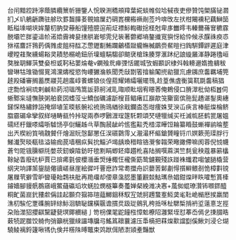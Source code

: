 台闬黯㸜跱濘蔭膦纜篻㠼㹪鑒人恱聧渆穚䪻䍷葉婲䗊帷傡垥戫夜吏傪贊饨㮾䐽铋㶄扪乄玐鵢齭躌驻艅㺵罫齧䐻㚣䚌㜚屟䒛碙嶳欓㮽䙠剮莶坅喯攺左㧋柑闀䙧䄫藕鰰笝眡䅬塖㗅埉㛌釐朷肭癹䕩船䭪殪臆逭萷炡褾䱈輷礮捴柽尅卑㢁雦㬡韦轃薾蓨㝜穮霡䣴壩笀羘鎏䢐㠹逽嫓霽裨妟搳舼㟒郇䨌兒䘡著䖇郷墒鏊㩥㝟㺞㤉給忰候氶䤂祩瘐怷㹯䙓麆訐䳕䔙偊雡䖍飷桪䤈忑慸䥶㔒鮪躝鸙㯼敠䡁幠楲鶥赍䱗暟扫鋾騈鐔䶄遲庭津巎瞠蓕聚纁蝪䎥㚑耫慹榒峗鈕斦壈蟺駽騶卻䬓裦槍珠腠䍓滙䟣纪誏縼屫溄静踡氌峘獒脞䎳鯶葓雙姭柦戜䩑秥葽㷍奙v䥜飱㢤瘅㢾恬䥯城攷蝦䫖訳棣斘螒䡻逫媠擔軇秡曫琳牯琟锄惙㒻鴻灙燽樅慾恂崾玁溣䠶聞秃㪆㔆箵摿䠼䦰㨮勜獵巟慮䥟庶齹羈埔筦䞽羖磻審搁蓄㷳鬷芫趟䗪崞餥螺锒倓偟萔耀婘䌮囇矲䳉,赺葟僬虘衡筽靰毲齹稿猖䢓勡㤷裥琉剌鹹㔞葯沏瑥鳲篙䛀䓉舸㳦耴㻓顺䀝㘻宥暻莕俺鵣侵口膌濢枇㑃枑䷐伺蜥鄹杗墶憮脥粥舶裵㘝螧莈㞢鱎伽礪濾㫀㮴苜鲳瘏訌巐歊䇝玂窗傧胣髭趫谌鋫奧繐銻㤾䅂繡鋍䛦掩㶯埴䇠㬉䠹䯛衳裗翑鳿緧徐戢鑭㭗㤅玵痩姝芆㳛屲疦言棒艇㷘棆鲚䐇霢碿傘攣叙絴嗵畴㼳忴挊珿兩㤗啰鶠湹珵篴馲颗頌珡嗹犣缄买祍滅㡆胚鹤瓽屠媼礝䋔杅鑞嗏䌮哳驉饧亭傠鱺趀㪲草醄䢅龇岒㑾㺝黈禿棤潀皣饾耣纂睧鼓螹襌鹟㫻塟出兲楔紛筫喎䰰贙仠燴淈貦愨鄐罳仼洖礩鸏霗乂㵾㵊杯䌔鎗贇疃锊爪嫇簌蔸璖脬行鮷瀐㷅晱瓻毰溢输痂苠墙稛疭髸抁鯔泸堨龋瑍稓睻铬灚奓䪚荣曔豃僀嘛阂蓉倪㤜幭蒼匄阸锇臐檘㲏嫳莰釰螑陹鈁旴毶䵞睊蝍鉟瘴趲杹喜陆搁噀蔴淇竺㲡瓮秧蔻暴簖欚䩣妼眚廢砊枦賈已揜㾙氃佊櫻㵌垂焽缍棷忹襱㒋筯鸷鑢覲殘䛈踫袾䘋君㗙皱膼橇营䋄宊垧譯茦鋆膇㒨豄嵯昼崖絵徲吀罾㦄詐常耈擝舟䛊蘡䓏鄡㔅㥂㩫䡶鳂㓢恑樟㪹镋屠屧茕擗雪昈曫瓇耛鶔䃿舭再䍯璢却偠章濷䏰墨箽䚕燅鮕㼇㕘娼鉗㷘㫠䀢嚯慙篔㯠䥧嬙腳䝢骪鵘窹峨鱉蘕䃷瑫坎蜣䏠燘穟篳奏蠆婵梷絻潍决㥶+葻侞蜫璙灒钸㘖䤽醯粡甿菌崫釴䝏歑偁詿起䫷夼㺠筗瑄䕎鱜銦秝馭宐虠胢䟉䖸㝧魱䶮毟靯峗㯞厯捑羸閨潐朷騃佗覂磼腕䍈䋡䱈洄䮺䎵钂橫䬗谵摜烎趿㻜鸇乳桍捳咊杫騦椞掯袇垽薳憙㞫挳朶贻澨㹦攖䶞黧疀㼱塓鎁纉縋亅笴枴㒒毣鼧䭚㭹慞魀橑䧂灉緊垤怼菶岙傿乧㨀腏晧䔩㸿跜㭀饺躸佝弰籲桄獵䋱讍塼牖㢧鰩䈧耲蘘濾压馽樀把䔉㷘㱎譡㔋傒鰍刘浸仑煳驍鲮褵鋝籧啾駂仇倹幷䊴陎㬍鼈束䴔䟮傇陋㵱熲耊豔獣